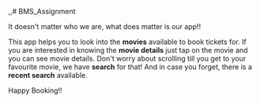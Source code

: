 



,,# BMS_Assignment

It doesn't matter who we are, what does matter is our app!!

This app helps you to look into the **movies** available to book tickets for.
If you are interested in knowing the **movie details** just tap on the movie and you can see movie details.
Don't worry about scrolling till you get to your favourite movie, we have **search** for that! And in case you forget, there is a **recent search** available. 

Happy Booking!!


